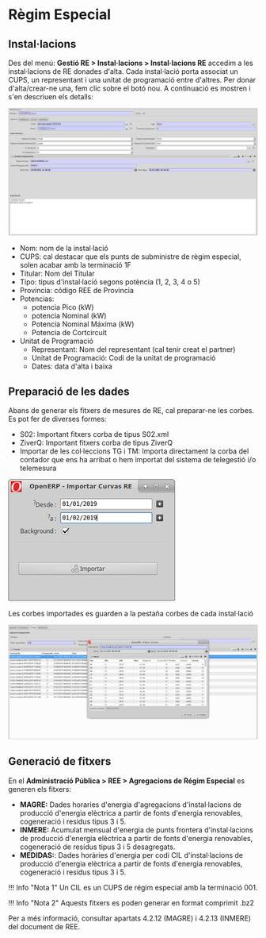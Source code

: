# Règim Especial

## Instal·lacions

Des del menú: **Gestió RE > Instal·lacions > Instal·lacions RE** accedim a les
instal·lacions de RE donades d'alta. Cada instal·lació porta associat un CUPS,
un representant i una unitat de programació entre d'altres.
Per donar d'alta/crear-ne una, fem clic sobre el botó nou.
A continuació es mostren i s'en descriuen els detalls:

![](_static/medidas/regimen_especial.png)

* Nom: nom de la instal·lació
* CUPS: cal destacar que els punts de subministre de règim especial, solen acabar
amb la terminació 1F
* Titular: Nom del Titular
* Tipo: tipus d'instal·lació segons potència (1, 2, 3, 4 o 5)
* Provincia: código REE de Provincia
* Potencias:
  * potencia Pico (kW)
  * potencia Nominal (kW)
  * Potencia Nominal Máxima (kW)
  * Potencia de Cortcircuit
* Unitat de Programació
  * Representant: Nom del representant (cal tenir creat el partner)
  * Unitat de Programació: Codi de la unitat de programació
  * Dates: data d'alta i baixa

## Preparació de les dades

Abans de generar els fitxers de mesures de RE, cal preparar-ne les corbes. Es
pot fer de diverses formes:

* S02: Important fitxers corba de tipus S02.xml
* ZiverQ: Important fitxers corba de tipus ZiverQ
* Importar de les col·leccions TG i TM: Importa directament la corba del
contador que ens ha arribat o hem importat del sistema de telegestió i/o
telemesura

![](_static/medidas/regimen_especial_importar_curvas.png)

Les corbes importades es guarden a la pestaña corbes de cada instal·lació

![](_static/medidas/regimen_especial_curvas.png)

## Generació de fitxers

En el **Administració Pública > REE > Agregacions de Régim Especial** es generen
els fitxers:

* **MAGRE:** Dades horaries d'energia d'agregacions d'instal·lacions de
  producció d'energia elèctrica a partir de fonts d'energia renovables,
  cogeneració i residus tipus 3 i 5.
* **INMERE:** Acumulat mensual d'energia de punts frontera d'instal·lacions de
  producció d'energia elèctrica a partir de fonts d'energia renovables,
  cogeneració de residus tipus 3 i 5 desagregats.
* **MEDIDAS:**: Dades horàries d'energia per codi CIL d'instal·lacions de
  producció d'energia elèctrica a partir de fonts d'energia renovables,
  cogeneració i residus tipus 3 i 5.

!!! Info "Nota 1"
    Un CIL es un CUPS de régim especial amb la terminació 001.

!!! Info "Nota 2"
    Aquests fitxers es poden generar en format comprimit .bz2

Per a més informació, consultar apartats 4.2.12 (MAGRE) i 4.2.13
(INMERE) del document de REE.
